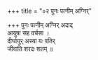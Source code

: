 +++
title = "०२ पुनः पत्नीम् अग्निर्"

+++
पुनः पत्नीम् अग्निर् अदाद्  
आयुषा सह वर्चसा ।  
दीर्घायुर् अस्या यः पतिर्  
जीवाति शरदः शतम् ॥